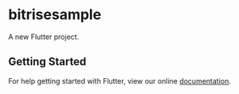 # bitrisesample

A new Flutter project.

## Getting Started

For help getting started with Flutter, view our online
[documentation](https://flutter.io/).
